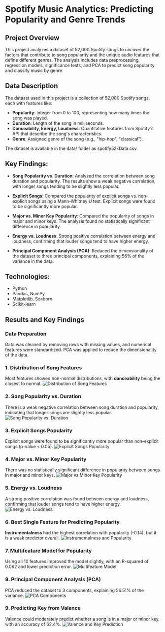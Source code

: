 # Spotify Music Analytics: Predicting Popularity and Genre Trends

## Project Overview
This project analyzes a dataset of 52,000 Spotify songs to uncover the factors that contribute to song popularity and the unique audio features that define different genres. The analysis includes data preprocessing, regression models, significance tests, and PCA to predict song popularity and classify music by genre.

## Data Description 
The dataset used in this project is a collection of 52,000 Spotify songs, each with features like:

- **Popularity**: Integer from 0 to 100, representing how many times the song was played.
- **Duration**: Length of the song in milliseconds.
- **Danceability, Energy, Loudness**: Quantitative features from Spotify's API that describe the song's characteristics.
- **Genre**: Assigned genre of the song (e.g., "hip-hop", "classical").

The dataset is available in the data/ folder as spotify52kData.csv.
## Key Findings:
- **Song Popularity vs. Duration**: Analyzed the correlation between song duration and popularity. The results show a weak negative correlation, with longer songs tending to be slightly less popular.

- **Explicit Songs**: Compared the popularity of explicit songs vs. non-explicit songs using a Mann-Whitney U test. Explicit songs were found to be significantly more popular.

- **Major vs. Minor Key Popularity**: Compared the popularity of songs in major and minor keys. The analysis found no statistically significant difference in popularity.

- **Energy vs. Loudness**: Strong positive correlation between energy and loudness, confirming that louder songs tend to have higher energy.

- **Principal Component Analysis (PCA)**: Reduced the dimensionality of the dataset to three principal components, explaining 56% of the variance in the data.


## Technologies:
* Python
* Pandas, NumPy
* Matplotlib, Seaborn
* Scikit-learn

## Results and Key Findings

### Data Preparation
Data was cleaned by removing rows with missing values, and numerical features were standardized. PCA was applied to reduce the dimensionality of the data.

### 1. Distribution of Song Features
Most features showed non-normal distributions, with **danceability** being the closest to normal.
![Distribution of Song Features](images/distribution_features.png)

### 2. Song Popularity vs. Duration
There is a weak negative correlation between song duration and popularity, indicating that longer songs are slightly less popular.
![Song Popularity vs. Duration](images/popularity_vs_duration.png)

### 3. Explicit Songs Popularity
Explicit songs were found to be significantly more popular than non-explicit songs (p-value < 0.05).
![Explicit Songs Popularity](images/explicit_vs_nonexplicit.png)

### 4. Major vs. Minor Key Popularity
There was no statistically significant difference in popularity between songs in major and minor keys.
![Major vs Minor Key Popularity](images/major_vs_minor.png)

### 5. Energy vs. Loudness
A strong positive correlation was found between energy and loudness, confirming that louder songs tend to have higher energy.
![Energy vs. Loudness](images/energy_vs_loudness.png)

### 6. Best Single Feature for Predicting Popularity
**Instrumentalness** had the highest correlation with popularity (-0.14), but it is a weak predictor overall.
![Instrumentalness and Popularity](images/instrumentalness_vs_popularity.png)

### 7. Multifeature Model for Popularity
Using all 10 features improved the model slightly, with an R-squared of 0.062 and lower prediction error.
![Multifeature Model](images/multifeature_model.png)

### 8. Principal Component Analysis (PCA)
PCA reduced the dataset to 3 components, explaining 56.51% of the variance.
![PCA Components](images/pca_components.png)

### 9. Predicting Key from Valence
Valence could moderately predict whether a song is in a major or minor key, with an accuracy of 62.4%.
![Valence and Key Prediction](images/valence_vs_key.png)

### 


